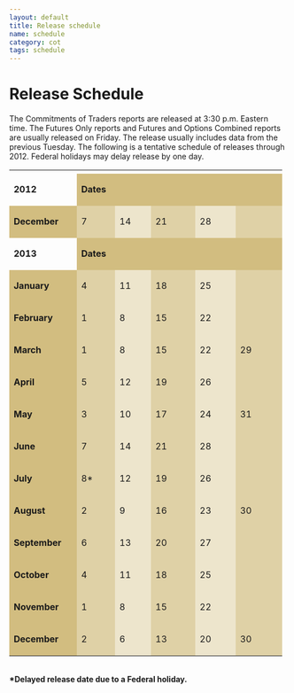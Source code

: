 ```yaml
---
layout: default
title: Release schedule
name: schedule
category: cot
tags: schedule
---
```


Release Schedule
=====================

<p> The Commitments of Traders reports are released at 3:30 p.m. Eastern time. The Futures Only reports and Futures and Options Combined reports are usually released on Friday. The release usually includes data from the previous Tuesday. The following is a tentative schedule of releases through 2012. Federal holidays may delay release by one day. </p>

<table>
<tr>
<td width="106"></td>
<td width="53"></td>
<td width="49"></td>
<td width="64"></td>
<td width="57"></td>
<td width="68"></td></tr>
<tr>
<td valign="top" width="106"><p><b>2012</b></p>
</td>
<td colspan="5" bgcolor="#d2bd80" width="293"><p><b>Dates</b></p>
</td></tr>
<tr>
<td bgcolor="#d2bd80" valign="top" width="106"><p><b>December</b></p>
</td>
<td bgcolor="#dfd1a6" width="53"><p>7</p>
</td>
<td bgcolor="#ede5cc" width="49"><p>14</p>
</td>
<td bgcolor="#dfd1a6" width="64"><p>21</p>
</td>
<td bgcolor="#ede5cc" width="57"><p>28</p>
</td>
<td bgcolor="#dfd1a6" width="68">&#160;
</td></tr>
<tr>
<td valign="top" width="106"><p><b>2013</b></p>
</td>
<td colspan="5" bgcolor="#d2bd80" width="293"><p><b>Dates</b></p>
</td></tr>
<tr>
<td bgcolor="#d2bd80" valign="top" width="106"><p><b>January</b></p>
</td>
<td bgcolor="#dfd1a6" width="53"><p>4</p>
</td>
<td bgcolor="#ede5cc" width="49"><p>11</p>
</td>
<td bgcolor="#dfd1a6" width="64"><p>18</p>
</td>
<td bgcolor="#ede5cc" width="57"><p>25</p>
</td>
<td bgcolor="#dfd1a6" width="68">&#160;
</td></tr>
<tr>
<td bgcolor="#d2bd80" valign="top" width="106"><p><b>February</b></p>
</td>
<td bgcolor="#dfd1a6" width="53"><p>1</p>
</td>
<td bgcolor="#ede5cc" width="49"><p>8</p>
</td>
<td bgcolor="#dfd1a6" width="64"><p>15</p>
</td>
<td bgcolor="#ede5cc" width="57"><p>22</p>
</td>
<td bgcolor="#dfd1a6" width="68">&#160;
</td></tr>
<tr>
<td bgcolor="#d2bd80" valign="top" width="106"><p><b>March</b></p>
</td>
<td bgcolor="#dfd1a6" width="53"><p>1</p>
</td>
<td bgcolor="#ede5cc" width="49"><p>8</p>
</td>
<td bgcolor="#dfd1a6" width="64"><p>15</p>
</td>
<td bgcolor="#ede5cc" width="57"><p>22</p>
</td>
<td bgcolor="#dfd1a6" width="68"><p>29</p>
</td></tr>
<tr>
<td bgcolor="#d2bd80" valign="top" width="106"><p><b>April</b></p>
</td>
<td bgcolor="#dfd1a6" width="53"><p>5</p>
</td>
<td bgcolor="#ede5cc" width="49"><p>12</p>
</td>
<td bgcolor="#dfd1a6" width="64"><p>19</p>
</td>
<td bgcolor="#ede5cc" width="57"><p>26</p>
</td>
<td bgcolor="#dfd1a6" width="68">&#160;
</td></tr>
<tr>
<td bgcolor="#d2bd80" valign="top" width="106"><p><b>May</b></p>
</td>
<td bgcolor="#dfd1a6" width="53"><p>3</p>
</td>
<td bgcolor="#ede5cc" width="49"><p>10</p>
</td>
<td bgcolor="#dfd1a6" width="64"><p>17</p>
</td>
<td bgcolor="#ede5cc" width="57"><p>24</p>
</td>
<td bgcolor="#dfd1a6" width="68"><p>31</p>
</td></tr>
<tr>
<td bgcolor="#d2bd80" valign="top" width="106"><p><b>June</b></p>
</td>
<td bgcolor="#dfd1a6" width="53"><p>7</p>
</td>
<td bgcolor="#ede5cc" width="49"><p>14</p>
</td>
<td bgcolor="#dfd1a6" width="64"><p>21</p>
</td>
<td bgcolor="#ede5cc" width="57"><p>28</p>
</td>
<td bgcolor="#dfd1a6" width="68">&#160;
</td></tr>
<tr>
<td bgcolor="#d2bd80" valign="top" width="106"><p><b>July</b></p>
</td>
<td bgcolor="#dfd1a6" width="53"><p>8*</p>
</td>
<td bgcolor="#ede5cc" width="49"><p>12</p>
</td>
<td bgcolor="#dfd1a6" width="64"><p>19</p>
</td>
<td bgcolor="#ede5cc" width="57"><p>26</p>
</td>
<td bgcolor="#dfd1a6" width="68">&#160;
</td></tr>
<tr>
<td bgcolor="#d2bd80" valign="top" width="106"><p><b>August</b></p>
</td>
<td bgcolor="#dfd1a6" width="53"><p>2</p>
</td>
<td bgcolor="#ede5cc" width="49"><p>9</p>
</td>
<td bgcolor="#dfd1a6" width="64"><p>16</p>
</td>
<td bgcolor="#ede5cc" width="57"><p>23</p>
</td>
<td bgcolor="#dfd1a6" width="68"><p>30</p>
</td></tr>
<tr>
<td bgcolor="#d2bd80" valign="top" width="106"><p><b>September</b></p>
</td>
<td bgcolor="#dfd1a6" width="53"><p>6</p>
</td>
<td bgcolor="#ede5cc" width="49"><p>13</p>
</td>
<td bgcolor="#dfd1a6" width="64"><p>20</p>
</td>
<td bgcolor="#ede5cc" width="57"><p>27</p>
</td>
<td bgcolor="#dfd1a6" width="68">&#160;
</td></tr>
<tr>
<td bgcolor="#d2bd80" valign="top" width="106"><p><b>October</b></p>
</td>
<td bgcolor="#dfd1a6" width="53"><p>4</p>
</td>
<td bgcolor="#ede5cc" width="49"><p>11</p>
</td>
<td bgcolor="#dfd1a6" width="64"><p>18</p>
</td>
<td bgcolor="#ede5cc" width="57"><p>25</p>
</td>
<td bgcolor="#dfd1a6" width="68">&#160;
</td></tr>
<tr>
<td bgcolor="#d2bd80" valign="top" width="106"><p><b>November</b></p>
</td>
<td bgcolor="#dfd1a6" width="53"><p>1</p>
</td>
<td bgcolor="#ede5cc" width="49"><p>8</p>
</td>
<td bgcolor="#dfd1a6" width="64"><p>15</p>
</td>
<td bgcolor="#ede5cc" width="57"><p>22</p>
</td>
<td bgcolor="#dfd1a6" width="68">&#160;
</td></tr>
<tr>
<td bgcolor="#d2bd80" valign="top" width="106"><p><b>December</b></p>
</td>
<td bgcolor="#dfd1a6" width="53"><p>2</p>
</td>
<td bgcolor="#ede5cc" width="49"><p>6</p>
</td>
<td bgcolor="#dfd1a6" width="64"><p>13</p>
</td>
<td bgcolor="#ede5cc" width="57"><p>20</p>
</td>
<td bgcolor="#dfd1a6" width="68"><p>30</p>
</td></tr></table>

<p><b><br>
*Delayed release date due to a Federal holiday.</b></p>
